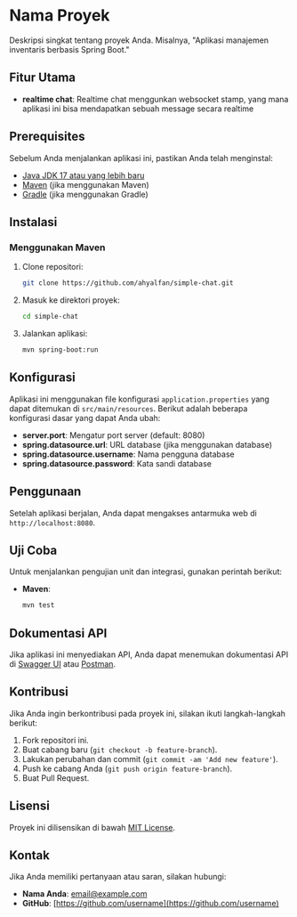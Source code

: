 # Nama Proyek

Deskripsi singkat tentang proyek Anda. Misalnya, "Aplikasi manajemen inventaris berbasis Spring Boot."

## Fitur Utama

- **realtime chat**: Realtime chat menggunkan websocket stamp, yang mana aplikasi ini bisa mendapatkan sebuah message secara realtime

## Prerequisites

Sebelum Anda menjalankan aplikasi ini, pastikan Anda telah menginstal:

- [Java JDK 17 atau yang lebih baru](https://www.oracle.com/java/technologies/javase-jdk11-downloads.html)
- [Maven](https://maven.apache.org/download.cgi) (jika menggunakan Maven)
- [Gradle](https://gradle.org/install/) (jika menggunakan Gradle)

## Instalasi

### Menggunakan Maven

1. Clone repositori:
    ```bash
    git clone https://github.com/ahyalfan/simple-chat.git
    ```

2. Masuk ke direktori proyek:
    ```bash
    cd simple-chat
    ```

3. Jalankan aplikasi:
    ```bash
    mvn spring-boot:run
    ```

## Konfigurasi

Aplikasi ini menggunakan file konfigurasi `application.properties` yang dapat ditemukan di `src/main/resources`. Berikut adalah beberapa konfigurasi dasar yang dapat Anda ubah:

- **server.port**: Mengatur port server (default: 8080)
- **spring.datasource.url**: URL database (jika menggunakan database)
- **spring.datasource.username**: Nama pengguna database
- **spring.datasource.password**: Kata sandi database

## Penggunaan

Setelah aplikasi berjalan, Anda dapat mengakses antarmuka web di `http://localhost:8080`.

## Uji Coba

Untuk menjalankan pengujian unit dan integrasi, gunakan perintah berikut:

- **Maven**:
    ```bash
    mvn test
    ```
## Dokumentasi API

Jika aplikasi ini menyediakan API, Anda dapat menemukan dokumentasi API di [Swagger UI](http://localhost:8080/swagger-ui.html) atau [Postman](https://www.postman.com/).

## Kontribusi

Jika Anda ingin berkontribusi pada proyek ini, silakan ikuti langkah-langkah berikut:

1. Fork repositori ini.
2. Buat cabang baru (`git checkout -b feature-branch`).
3. Lakukan perubahan dan commit (`git commit -am 'Add new feature'`).
4. Push ke cabang Anda (`git push origin feature-branch`).
5. Buat Pull Request.

## Lisensi

Proyek ini dilisensikan di bawah [MIT License](LICENSE).

## Kontak

Jika Anda memiliki pertanyaan atau saran, silakan hubungi:

- **Nama Anda**: [email@example.com](mailto:email@example.com)
- **GitHub**: [https://github.com/username](https://github.com/username)
